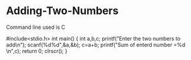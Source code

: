 # Adding-Two-Numbers

Command line used is C 

 #include<stdio.h>
 int main()
{
 int a,b,c;
 printf("Enter the two numbers to add\n");
 scanf(%d%d",&a,&b);
 c=a+b;
 printf("Sum of enterd number =%d \n",c);
 return 0;
 clrscr();
}
